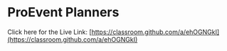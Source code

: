 # ProEvent Planners


Click here for the Live Link: [https://classroom.github.com/a/ehOGNGkI](https://classroom.github.com/a/ehOGNGkI)